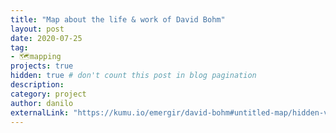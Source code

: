 ```yaml
---
title: "Map about the life & work of David Bohm"
layout: post
date: 2020-07-25
tag:
- 🗺️mapping
projects: true
hidden: true # don't count this post in blog pagination
description:
category: project
author: danilo
externalLink: "https://kumu.io/emergir/david-bohm#untitled-map/hidden-variables"
---
```

